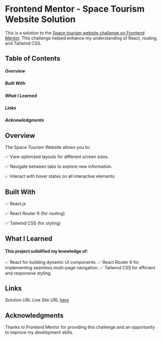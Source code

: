# Frontend Mentor - Space Tourism Website Solution

This is a solution to the [Space tourism website challenge on Frontend Mentor](https://www.frontendmentor.io/challenges/space-tourism-multipage-website-gRWj1URZ3). This challenge helped enhance my understanding of React, routing, and Tailwind CSS.

## Table of Contents

##### Overview

##### Built With

##### What I Learned

##### Links

##### Acknowledgments

## Overview

The Space Tourism Website allows you to:

✅ View optimized layouts for different screen sizes.

✅ Navigate between tabs to explore new information.

✅ Interact with hover states on all interactive elements.

## Built With

✅ React.js

✅ React Router 6 (for routing)

✅ Tailwind CSS (for styling)

## What I Learned

#### This project solidified my knowledge of:

✅ React for building dynamic UI components.
✅ React Router 6 for implementing seamless multi-page navigation.
✅ Tailwind CSS for efficient and responsive styling.

## Links

Solution URL <!-- Add your solution URL here -->
Live Site URL [here](https://space-tourism-website-hp.netlify.app/)

## Acknowledgments

Thanks to Frontend Mentor for providing this challenge and an opportunity to improve my development skills.
